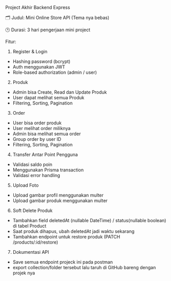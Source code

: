 Project Akhir Backend Express

🗂️ Judul:
Mini Online Store API (Tema nya bebas)

🕒 Durasi:
3 hari pengerjaan mini project

Fitur:
1. Register & Login
 - Hashing password (bcrypt)
 - Auth menggunakan JWT
 - Role-based authorization (admin / user)

2. Produk
 - Admin bisa Create, Read dan Update Produk
 - User dapat melihat semua Produk
 - Filtering, Sorting, Pagination

3. Order
 - User bisa order produk
 - User melihat order miliknya
 - Admin bisa melihat semua order
 - Group order by user ID
 - Filtering, Sorting, Pagination

4. Transfer Antar Point Pengguna
 - Validasi saldo poin
 - Menggunakan Prisma transaction
 - Validasi error handling

5. Upload Foto
 - Upload gambar profil menggunakan multer
 - Upload gambar produk menggunakan multer

6. Soft Delete Produk
 - Tambahkan field deletedAt (nullable DateTime) / status(nullable boolean) di tabel Product
 - Saat produk dihapus, ubah deletedAt jadi waktu sekarang
 - Tambahkan endpoint untuk restore produk (PATCH /products/:id/restore)

7. Dokumentasi API
 - Save semua endpoint projeck ini pada postman
 - export collection/folder tersebut lalu taruh di GitHub bareng dengan projek nya
